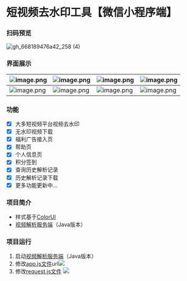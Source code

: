 # 短视频去水印工具【微信小程序端】
### 扫码预览
![gh_668189476a42_258 (4)](https://user-images.githubusercontent.com/50282105/170926039-9f7aec92-01bb-4b98-a6cd-4e4c5d09556d.jpg)
### 界面展示
|![image.png](https://oss.xtyu.top/blog-image/image_1631761041711.png)|![image.png](https://oss.xtyu.top/blog-image/image_1631761083702.png)|![image.png](https://oss.xtyu.top/blog-image/image_1631761100894.png)|![image.png](https://oss.xtyu.top/blog-image/image_1631761154660.png)|
|-------|-------|-------|-------|
|![image.png](https://oss.xtyu.top/blog-image/image_1631761398645.png)|![image.png](https://oss.xtyu.top/blog-image/image_1631761484034.png)|![image.png](https://oss.xtyu.top/blog-image/image_1631761501219.png)|![image.png](https://oss.xtyu.top/blog-image/image_1631761523166.png)|

### 功能
- [x] 大多短视频平台视频去水印
- [x] 无水印视频下载
- [x] 福利广告接入页
- [x] 帮助页
- [x] 个人信息页
- [x] 积分签到
- [x] 查询历史解析记录
- [x] 历史解析记录下载
- [x] 更多功能更新中...

### 项目简介
- 样式基于[ColorUI](https://github.com/weilanwl/ColorUI)
- [视频解析服务端](https://github.com/xtanyu/ToolApi)（Java版本）

### 项目运行
1. 启动[视频解析服务端](https://github.com/xtanyu/ToolApi)（Java版本）
2. 修改[app.js文件](https://github.com/xtanyu/parsing-mini/blob/main/app.js)url![](https://oss.xtyu.top/blog-image/WeChat1a6c20afdc99177aa4913d374d45832c_1632374682363.png)
3. 修改[request.js文件](https://github.com/xtanyu/parsing-mini/blob/main/utils/request.js) ![](https://oss.xtyu.top/blog-image/WeChat1e65cae0701aeeeb1fab1ce900cad6ef_1632374718082.png)


